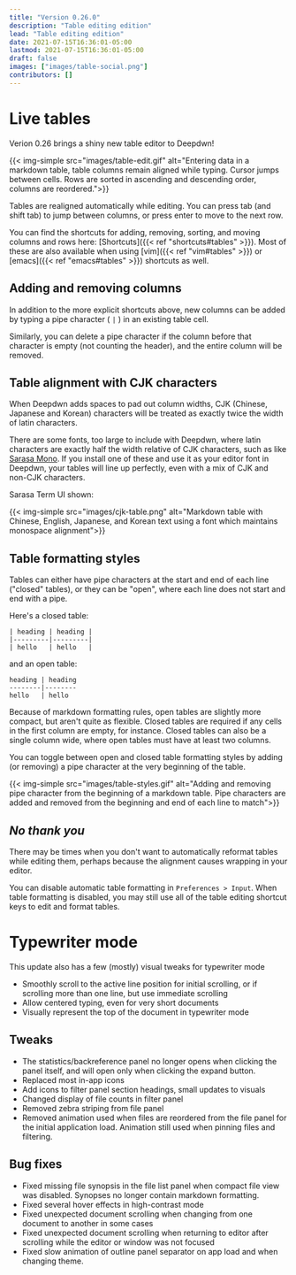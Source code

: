 ```yaml
---
title: "Version 0.26.0"
description: "Table editing edition"
lead: "Table editing edition"
date: 2021-07-15T16:36:01-05:00
lastmod: 2021-07-15T16:36:01-05:00
draft: false
images: ["images/table-social.png"]
contributors: []
---
```


# Live tables

Verion 0.26 brings a shiny new table editor to Deepdwn!

{{< img-simple src="images/table-edit.gif" alt="Entering data in a markdown table, table columns remain aligned while typing. Cursor jumps between cells. Rows are sorted in ascending and descending order, columns are reordered.">}}

Tables are realigned automatically while editing. You can press tab (and shift tab) to jump between columns, or press enter to move to the next row.

You can find the shortcuts for adding, removing, sorting, and moving columns and rows here: [Shortcuts]({{< ref "shortcuts#tables" >}}). Most of these are also available when using [vim]({{< ref "vim#tables" >}}) or [emacs]({{< ref "emacs#tables" >}}) shortcuts as well.

## Adding and removing columns

In addition to the more explicit shortcuts above, new columns can be added by typing a pipe character ( `|` ) in an existing table cell.

Similarly, you can delete a pipe character if the column before that character is empty (not counting the header), and the entire column will be removed.


## Table alignment with CJK characters

When Deepdwn adds spaces to pad out column widths, CJK (Chinese, Japanese and Korean) characters will be treated as exactly twice the width of latin characters.

There are some fonts, too large to include with Deepdwn, where latin characters are exactly half the width relative of CJK characters, such as like [Sarasa Mono](https://picaq.github.io/sarasa/). If you install one of these and use it as your editor font in Deepdwn, your tables will line up perfectly, even with a mix of CJK and non-CJK characters.

Sarasa Term UI shown:

{{< img-simple src="images/cjk-table.png" alt="Markdown table with Chinese, English, Japanese, and Korean text using a font which maintains monospace alignment">}}

## Table formatting styles

Tables can either have pipe characters at the start and end of each line ("closed" tables), or they can be "open", where each line does not start and end with a pipe.

Here's a closed table:

```
| heading | heading |
|---------|---------|
| hello   | hello   |
```

and an open table:

```
heading | heading
--------|--------
hello   | hello
```

Because of markdown formatting rules, open tables are slightly more compact, but aren't quite as flexible. Closed tables are required if any cells in the first column are empty, for instance. Closed tables can also be a single column wide, where open tables must have at least two columns.

You can toggle between open and closed table formatting styles by adding (or removing) a pipe character at the very beginning of the table.

{{< img-simple src="images/table-styles.gif" alt="Adding and removing pipe character from the beginning of a markdown table. Pipe characters are added and removed from the beginning and end of each line to match">}}

## _No thank you_

There may be times when you don't want to automatically reformat tables while editing them, perhaps because the alignment causes wrapping in your editor.

You can disable automatic table formatting in `Preferences > Input`. When table formatting is disabled, you may still use all of the table editing shortcut keys to edit and format tables.

# Typewriter mode

This update also has a few (mostly) visual tweaks for typewriter mode

* Smoothly scroll to the active line position for initial scrolling, or if scrolling more than one line, but use immediate scrolling 
* Allow centered typing, even for very short documents
* Visually represent the top of the document in typewriter mode

## Tweaks

* The statistics/backreference panel no longer opens when clicking the panel itself, and will open only when clicking the expand button.
* Replaced most in-app icons
* Add icons to filter panel section headings, small updates to visuals
* Changed display of file counts in filter panel
* Removed zebra striping from file panel
* Removed animation used when files are reordered from the file panel for the initial application load. Animation still used when pinning files and filtering.

## Bug fixes

* Fixed missing file synopsis in the file list panel when compact file view was disabled. Synopses no longer contain markdown formatting.
* Fixed several hover effects in high-contrast mode
* Fixed unexpected document scrolling when changing from one document to another in some cases
* Fixed unexpected document scrolling when returning to editor after scrolling while the editor or window was not focused
* Fixed slow animation of outline panel separator on app load and when changing theme.